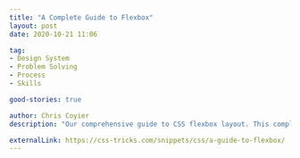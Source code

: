 ```yaml
---
title: "A Complete Guide to Flexbox"
layout: post
date: 2020-10-21 11:06

tag:
- Design System
- Problem Solving
- Process
- Skills

good-stories: true

author: Chris Coyier
description: "Our comprehensive guide to CSS flexbox layout. This complete guide explains everything about flexbox, focusing on all the different possible properties for the parent element (the flex container) and the child elements (the flex items)."

externalLink: https://css-tricks.com/snippets/css/a-guide-to-flexbox/
---
```


